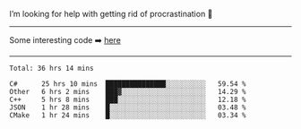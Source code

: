 I’m looking for help with getting rid of procrastination 🤔

-----

Some interesting code :arrow_right: [here](https://github.com/zhen8838/playground)

-----

<!--START_SECTION:waka-->
```text
Total: 36 hrs 14 mins

C#      25 hrs 10 mins  ███████████████░░░░░░░░░░   59.54 % 
Other   6 hrs 2 mins    ███▓░░░░░░░░░░░░░░░░░░░░░   14.29 % 
C++     5 hrs 8 mins    ███░░░░░░░░░░░░░░░░░░░░░░   12.18 % 
JSON    1 hr 28 mins    █░░░░░░░░░░░░░░░░░░░░░░░░   03.48 % 
CMake   1 hr 24 mins    █░░░░░░░░░░░░░░░░░░░░░░░░   03.34 % 
```
<!--END_SECTION:waka-->

<!--
**zhen8838/zhen8838** is a ✨ _special_ ✨ repository because its `README.md` (this file) appears on your GitHub profile.

Here are some ideas to get you started:

- 🔭 I’m currently working on ...
- 🌱 I’m currently learning ...
- 👯 I’m looking to collaborate on ...
 ...
- 💬 Ask me about ...
- 📫 How to reach me: ...
- 😄 Pronouns: ...
- ⚡ Fun fact: ...
-->
